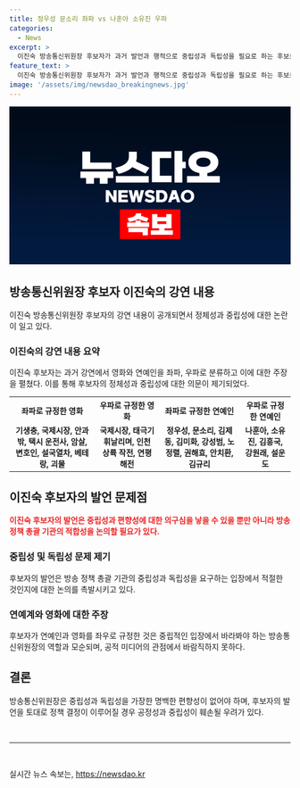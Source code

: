 ```yaml
---
title: 정우성 문소리 좌파 vs 나훈아 소유진 우파
categories:
  - News
excerpt: >
  이진숙 방송통신위원장 후보자가 과거 발언과 행적으로 중립성과 독립성을 필요로 하는 후보로서 적절치 못하다는 비판이 나오고 있다. 그는 과거 강연에서 배우 정우성, 가수 나훈아 등을 좌파, 우파로 분류하고 영화들과 연예인들을 정치적 성향에 따라 구분하여 논란을 빚었다. 이에 대한 비판이 높아지고 있으며, 과거의 행적도 중립성을 띠지 못한다는 지적이 제기되고 있다.
feature_text: >
  이진숙 방송통신위원장 후보자가 과거 발언과 행적으로 중립성과 독립성을 필요로 하는 후보로서 적절치 못하다는 비판이 나오고 있다. 그는 과거 강연에서 배우 정우성, 가수 나훈아 등을 좌파, 우파로 분류하고 영화들과 연예인들을 정치적 성향에 따라 구분하여 논란을 빚었다. 이에 대한 비판이 높아지고 있으며, 과거의 행적도 중립성을 띠지 못한다는 지적이 제기되고 있다.
image: '/assets/img/newsdao_breakingnews.jpg'
---
```


<p><img src="/assets/img/newsdao_breakingnews.jpg" alt="firstkoreanews 속보" /></p>

<h2 data-ke-size="size26">방송통신위원장 후보자 이진숙의 강연 내용</h2>

<p data-ke-size="size16">이진숙 방송통신위원장 후보자의 강연 내용이 공개되면서 정체성과 중립성에 대한 논란이 일고 있다.</p>

<h3>이진숙의 강연 내용 요약</h3>

<p data-ke-size="size16">이진숙 후보자는 과거 강연에서 영화와 연예인을 좌파, 우파로 분류하고 이에 대한 주장을 펼쳤다. 이를 통해 후보자의 정체성과 중립성에 대한 의문이 제기되었다.</p>

<table>
    <tr>
        <th>좌파로 규정한 영화</th>
        <th>우파로 규정한 영화</th>
        <th>좌파로 규정한 연예인</th>
        <th>우파로 규정한 연예인</th>
    </tr>
    <tr>
        <td style="text-align: center; height: 17px;"><b>기생충, 국제시장, 안과밖, 택시 운전사, 암살, 변호인, 설국열차, 베테랑, 괴물</b></td>
        <td style="text-align: center; height: 17px;"><b>국제시장, 태극기 휘날리며, 인천 상륙 작전, 연평해전</b></td>
        <td style="text-align: center; height: 17px;"><b>정우성, 문소리, 김제동, 김미화, 강성범, 노정렬, 권해효, 안치환, 김규리</b></td>
        <td style="text-align: center; height: 17px;"><b>나훈아, 소유진, 김흥국, 강원래, 설운도</b></td>
    </tr>
</table>

<h2 data-ke-size="size26">이진숙 후보자의 발언 문제점</h2>

<p data-ke-size="size16"><b><span style="color: #ee2323;">이진숙 후보자의 발언은 중립성과 편향성에 대한 의구심을 낳을 수 있을 뿐만 아니라 방송 정책 총괄 기관의 적합성을 논의할 필요가 있다.</span></b></p>

<h3>중립성 및 독립성 문제 제기</h3>

<p data-ke-size="size16">후보자의 발언은 방송 정책 총괄 기관의 중립성과 독립성을 요구하는 입장에서 적절한 것인지에 대한 논의를 촉발시키고 있다.</p>

<h3>연예계와 영화에 대한 주장</h3>

<p data-ke-size="size16">후보자가 연예인과 영화를 좌우로 규정한 것은 중립적인 입장에서 바라봐야 하는 방송통신위원장의 역할과 모순되며, 공적 미디어의 관점에서 바람직하지 못하다.</p>

<h2 data-ke-size="size26">결론</h2>

<p data-ke-size="size16">방송통신위원장은 중립성과 독립성을 가장한 명백한 편향성이 없어야 하며, 후보자의 발언을 토대로 정책 결정이 이루어질 경우 공정성과 중립성이 훼손될 우려가 있다.</p>

<p data-ke-size="size16">&nbsp;</p>

<hr>

<p data-ke-size="size16">&nbsp;</p>
실시간 뉴스 속보는, <a href="https://newsdao.kr" rel="dofollow">https://newsdao.kr</a>


